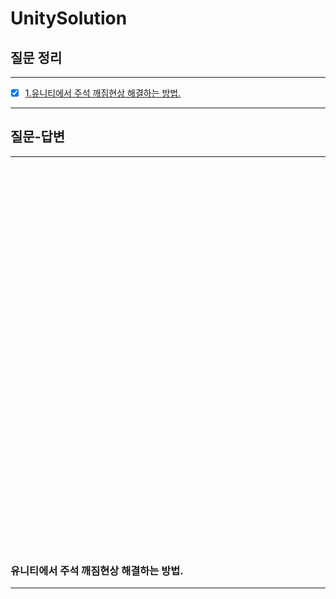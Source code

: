# UnitySolution
## 질문 정리
*****
- [x] [1.유니티에서 주석 깨짐현상 해결하는 방법.](#유니티에서-주석-깨짐현상-해결하는-방법.)
*****
## 질문-답변
*****
<br><br><br><br><br><br><br><br><br><br><br><br><br><br><br><br><br><br><br><br><br><br><br><br><br><br><br><br><br><br><br><br><br><br><br><br>
### 유니티에서 주석 깨짐현상 해결하는 방법.
> 
*****
